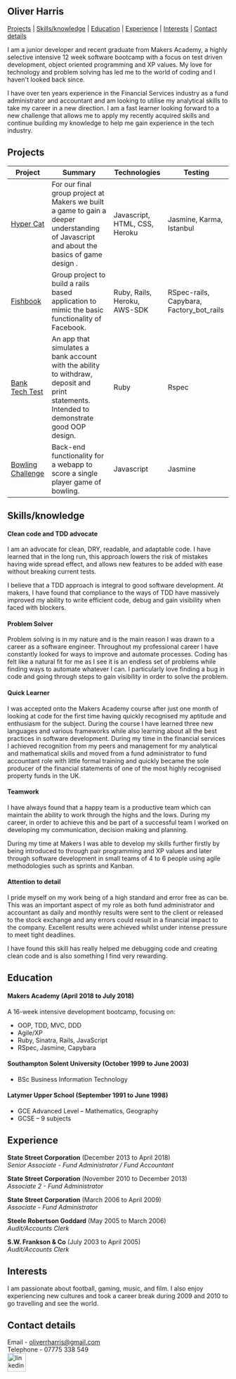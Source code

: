 ## Oliver Harris

[Projects](#projects) | [Skills/knowledge](#skills) | [Education](#education) | [Experience](#experience) |  [Interests](#interests) | [Contact details](#contact)

I am a junior developer and recent graduate from Makers Academy, a highly selective intensive 12 week software bootcamp with a focus on test driven development, object oriented programming and XP values.  My love for technology and problem solving has led me to the world of coding and I haven't looked back since.

I have over ten years experience in the Financial Services industry as a fund administrator and accountant and am looking to utilise my analytical skills to take my career in a new direction.  I am a fast learner looking forward to a new challenge that allows me to apply my recently acquired skills and continue building my knowledge to help me gain experience in the tech industry.

## <a name="projects">Projects</a>

| Project | Summary | Technologies | Testing |
|----------|----------|----------|----------|
| [Hyper Cat](https://github.com/revilo1882/hyper_cat) | For our final group project at Makers we built a game to gain a deeper understanding of Javascript and about the basics of game design . | Javascript, HTML, CSS, Heroku  | Jasmine, Karma, Istanbul |
| [Fishbook](https://github.com/revilo1882/acebook-rails-LAHWF) | Group project to build a rails based application to mimic the basic functionality of Facebook. | Ruby, Rails, Heroku, AWS-SDK  | RSpec-rails, Capybara, Factory_bot_rails |
| [Bank Tech Test](https://github.com/revilo1882/bank_tech_test) | An app that simulates a bank account with the ability to withdraw, deposit and print statements. Intended to demonstrate good OOP design. | Ruby | Rspec  |
| [Bowling Challenge ](https://github.com/revilo1882/bowling-challenge) | Back-end functionality for a webapp to score a single player game of bowling. | Javascript | Jasmine|

## <a name="skills">Skills/knowledge</a>

#### Clean code and TDD advocate

I am an advocate for clean, DRY, readable, and adaptable code. I have learned that in the long run, this approach lowers the risk of mistakes having wide spread effect, and allows new features to be added with ease without breaking current tests.

I believe that a TDD approach is integral to good software development. At makers, I have found that compliance to the ways of TDD have massively improved my ability to write efficient code, debug and gain visibility when faced with blockers.

#### Problem Solver

Problem solving is in my nature and is the main reason I was drawn to a career as a software engineer.   Throughout my professional career I have constantly looked for ways to improve and automate processes.  Coding has felt like a natural fit for me as I see it is an endless set of problems while finding ways to automate whatever I can.  I particularly love finding a bug in code and going through steps to gain visibility in order to solve the problem.

#### Quick Learner

I was accepted onto the Makers Academy course after just one month of looking at code for the first time having quickly recognised my aptitude and enthusiasm for the subject.  During the course I have learned three new languages and various frameworks while also learning about all the best practices in software development.  During my time in the financial services I achieved recognition from my peers and management for my analytical and mathematical skills and moved from a fund administrator to fund accountant role with little formal training and quickly became the sole producer of the financial statements of one of the most highly recognised property funds in the UK.  

#### Teamwork

I have always found that a happy team is a productive team which can maintain the ability to work through the highs and the lows.  During my career, in order to achieve this and be part of a successful team I worked on developing my communication, decision making and planning.

During my time at Makers I was able to develop my skills further firstly by being introduced to through pair programming and XP values and later through software development in small teams of 4 to 6 people using agile methodologies such as sprints and Kanban.

#### Attention to detail

I pride myself on my work being of a high standard and error free as can be.  This was an important aspect of my role as both fund administrator and accountant as daily and monthly results were sent to the client or released to the stock exchange and any errors could result in a financial impact to the company.  Excellent results were achieved whilst under intense pressure to meet tight deadlines.

I have found this skill has really helped me debugging code and creating clean code and is also something I find very rewarding.

## <a name="education">Education</a>

#### Makers Academy (April 2018 to July 2018)

A 16-week intensive development bootcamp, focusing on:

- OOP, TDD, MVC, DDD
- Agile/XP
- Ruby, Sinatra, Rails, JavaScript
- RSpec, Jasmine, Capybara

#### Southampton Solent University (October 1999 to June 2003)

- BSc Business Information Technology

#### Latymer Upper School (September 1991 to June 1998)

- GCE Advanced Level – Mathematics, Geography
- GCSE – 9 subjects


## <a name="experience">Experience</a>

**State Street Corporation** (December 2013 to April 2018)<br/>
*Senior Associate - Fund Administrator / Fund Accountant*  

**State Street Corporation** (November 2010 to December 2013)<br/>
*Associate 2 - Fund Administrator*  

**State Street Corporation** (March 2006 to April 2009)<br/>
*Associate - Fund Administrator*  

**Steele Robertson Goddard** (May 2005 to March 2006)<br/>
*Audit/Accounts Clerk*  

**S.W. Frankson & Co** (July 2003 to April 2005)<br/>
*Audit/Accounts Clerk*

## <a name="interests">Interests</a>

I am passionate about football, gaming, music, and film.  I also enjoy experiencing new cultures and took a career break during 2009 and 2010 to go travelling and see the world.

## <a name="contact">Contact details</a>

Email - oliverrharris@gmail.com<br/>
Telephone - 07775 338 549<br/>
<a href="https://www.linkedin.com/in/oliver-harris-638a0278/">
<img src="https://www.iconfinder.com/data/icons/free-social-icons/67/linkedin_circle_color-512.png" alt="linkedin" height="42" width="42"></a>
